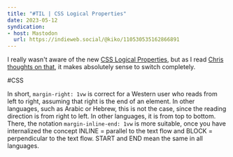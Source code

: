 ```yaml
---
title: "#TIL | CSS Logical Properties"
date: 2023-05-12
syndication: 
- host: Mastodon
  url: https://indieweb.social/@kiko/110530535162866891
---
```


I really wasn't aware of the new [CSS Logical Properties](https://developer.mozilla.org/en-US/docs/Web/CSS/CSS_logical_properties_and_values), but as I read [Chris thoughts on that](https://chriscoyier.net/2023/06/06/modern-css-in-real-life/), it makes absolutely sense to switch completely.

#CSS

<!-- more -->

In short, `margin-right: 1vw` is correct for a Western user who reads from left to right, assuming that right is the end of an element. In other languages, such as Arabic or Hebrew, this is not the case, since the reading direction is from right to left. In other languages, it is from top to bottom. There, the notation `margin-inline-end: 1vw` is more suitable, once you have internalized the concept INLINE = parallel to the text flow and BLOCK = perpendicular to the text flow. START and END mean the same in all languages.
